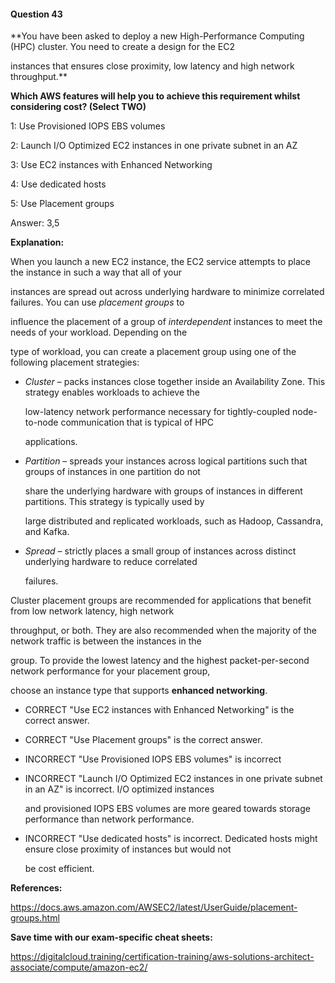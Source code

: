 #### Question  43


**You have been asked to deploy a new High-Performance Computing (HPC) cluster. You need to create a design for the EC2

instances that ensures close proximity, low latency and high network throughput.**


**Which AWS features will help you to achieve this requirement whilst considering cost? (Select TWO)**


1: Use Provisioned IOPS EBS volumes


2: Launch I/O Optimized EC2 instances in one private subnet in an AZ


3: Use EC2 instances with Enhanced Networking


4: Use dedicated hosts


5: Use Placement groups


Answer: 3,5


**Explanation:**


When you launch a new EC2 instance, the EC2 service attempts to place the instance in such a way that all of your

instances are spread out across underlying hardware to minimize correlated failures. You can use _placement groups_ to

influence the placement of a group of _interdependent_ instances to meet the needs of your workload. Depending on the

type of workload, you can create a placement group using one of the following placement strategies:


- _Cluster_ – packs instances close together inside an Availability Zone. This strategy enables workloads to achieve the

  low-latency network performance necessary for tightly-coupled node-to-node communication that is typical of HPC

  applications.

- _Partition_ – spreads your instances across logical partitions such that groups of instances in one partition do not

  share the underlying hardware with groups of instances in different partitions. This strategy is typically used by

  large distributed and replicated workloads, such as Hadoop, Cassandra, and Kafka.

- _Spread_ – strictly places a small group of instances across distinct underlying hardware to reduce correlated

  failures.


Cluster placement groups are recommended for applications that benefit from low network latency, high network

throughput, or both. They are also recommended when the majority of the network traffic is between the instances in the

group. To provide the lowest latency and the highest packet-per-second network performance for your placement group,

choose an instance type that supports **enhanced networking**.


- CORRECT "Use EC2 instances with Enhanced Networking" is the correct answer.


- CORRECT "Use Placement groups" is the correct answer.


- INCORRECT "Use Provisioned IOPS EBS volumes" is incorrect


- INCORRECT "Launch I/O Optimized EC2 instances in one private subnet in an AZ" is incorrect. I/O optimized instances

  and provisioned IOPS EBS volumes are more geared towards storage performance than network performance.


- INCORRECT "Use dedicated hosts" is incorrect. Dedicated hosts might ensure close proximity of instances but would not

  be cost efficient.


**References:**


https://docs.aws.amazon.com/AWSEC2/latest/UserGuide/placement-groups.html


**Save time with our exam-specific cheat sheets:**


https://digitalcloud.training/certification-training/aws-solutions-architect-associate/compute/amazon-ec2/

